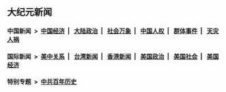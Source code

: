 ## 大纪元新闻

#### 中国新闻 &nbsp;>&nbsp; [中国经济](indexes/ncid283/README.md?10161118) &nbsp;| &nbsp; [大陆政治](indexes/ncid277/README.md?10161118) &nbsp;| &nbsp; [社会万象](indexes/ncid282/README.md?10161118) &nbsp;| &nbsp; [中国人权](indexes/ncid278/README.md?10161118) &nbsp;| &nbsp; [群体事件](indexes/ncid279/README.md?10161118) &nbsp;| &nbsp; [天灾人祸](indexes/ncid280/README.md?10161118)

#### 国际新闻 &nbsp;>&nbsp; [美中关系](indexes/nf1412576/README.md?10161118) &nbsp;| &nbsp; [台湾新闻](indexes/ncid1349361/README.md?10161118) &nbsp;| &nbsp; [香港新闻](indexes/ncid1349362/README.md?10161118) &nbsp;| &nbsp; [美国政治](indexes/ncid1078159/README.md?10161118) &nbsp;| &nbsp; [美国社会](indexes/ncid1078160/README.md?10161118) &nbsp;| &nbsp; [美国经济](indexes/ncid1078158/README.md?10161118)

#### 特别专题 &nbsp;>&nbsp; [中共百年历史](https://github.com/easy2view/epoch-special/blob/master/README.md?10161118)  
